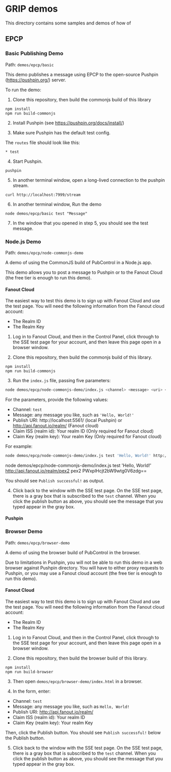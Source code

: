 # GRIP demos

This directory contains some samples and demos of how of

## EPCP

### Basic Publishing Demo

Path: `demos/epcp/basic`

This demo publishes a message using EPCP to the open-source Pushpin
(https://pushpin.org/) server.

To run the demo:

1. Clone this repository, then build the commonjs build of this library
```
npm install
npm run build-commonjs
```

2. Install Pushpin (see https://pushpin.org/docs/install/)

3. Make sure Pushpin has the default test config.

The `routes` file should look like this:
```
* test
```
4. Start Pushpin.
```
pushpin
```
5. In another terminal window, open a long-lived connection to the pushpin stream.
```
curl http://localhost:7999/stream
```
6. In another terminal window, Run the demo
```
node demos/epcp/basic test "Message"
```
7. In the window that you opened in step 5, you should see the test message.

### Node.js Demo

Path: `demos/epcp/node-commonjs-demo`

A demo of using the CommonJS build of PubControl in a Node.js app.

This demo allows you to post a message to Pushpin or to the Fanout Cloud
(the free tier is enough to run this demo).

#### Fanout Cloud

The easiest way to test this demo is to sign up with Fanout Cloud and
use the test page.  You will need the following information
from the Fanout cloud account:

* The Realm ID
* The Realm Key

1. Log in to Fanout Cloud, and then in the Control Panel, click through
to the SSE test page for your account, and then leave this page open in
a browser window.

2. Clone this repository, then build the commonjs build of this library.
```
npm install
npm run build-commonjs
```

3. Run the `index.js` file, passing five parameters:

```bash
node demos/epcp/node-commonjs-demo/index.js <channel> <message> <uri> <iss> <key>
```

For the parameters, provide the following values:
* Channel: `test`
* Message: any message you like, such as `'Hello, World!'`
* Publish URI: http://localhost:5561/ (local Pushpin) or http://api.fanout.io/realm/<realm-id> (Fanout cloud)
* Claim ISS (realm id): Your realm ID (Only required for Fanout cloud)
* Claim Key (realm key): Your realm Key (Only required for Fanout cloud)

For example:
```bash
node demos/epcp/node-commonjs-demo/index.js test 'Hello, World!' http://api.fanout.io/realm/myrealm myrealm PWxplHcjt2bW9wtg0V6zdg==
```

node demos/epcp/node-commonjs-demo/index.js test 'Hello, World!' http://api.fanout.io/realm/pex2 pex2 PWxplHcjt2bW9wtg0V6zdg==

You should see `Publish successful!` as output.

4. Click back to the window with the SSE test page. On the SSE test page, there is
a gray box that is subscribed to the `test` channel.  When you click the publish
button as above, you should see the message that you typed appear in the gray box.

#### Pushpin





### Browser Demo

Path: `demos/epcp/browser-demo`

A demo of using the browser build of PubControl in the browser.

Due to limitations in Pushpin, you will not be able to run this demo
in a web browser against Pushpin directory.  You will have to either proxy
requests to Pushpin, or you may use a Fanout cloud account (the free tier is
enough to run this demo).

#### Fanout Cloud

The easiest way to test this demo is to sign up with Fanout Cloud and
use the test page.  You will need the following information
from the Fanout cloud account:

* The Realm ID
* The Realm Key

1. Log in to Fanout Cloud, and then in the Control Panel, click through
to the SSE test page for your account, and then leave this page open in
a browser window.

2. Clone this repository, then build the browser build of this library.
```
npm install
npm run build-browser
```

3. Then open `demos/epcp/browser-demo/index.html` in a browser.

4. In the form, enter:

* Channel: `test`
* Message: any message you like, such as `Hello, World!`
* Publish URI: http://api.fanout.io/realm/<realm-id>
* Claim ISS (realm id): Your realm ID
* Claim Key (realm key): Your realm Key

Then, click the Publish button.  You should see `Publish successful!` below the Publish
button.

5. Click back to the window with the SSE test page. On the SSE test page, there is
a gray box that is subscribed to the `test` channel.  When you click the publish
button as above, you should see the message that you typed appear in the gray box.

